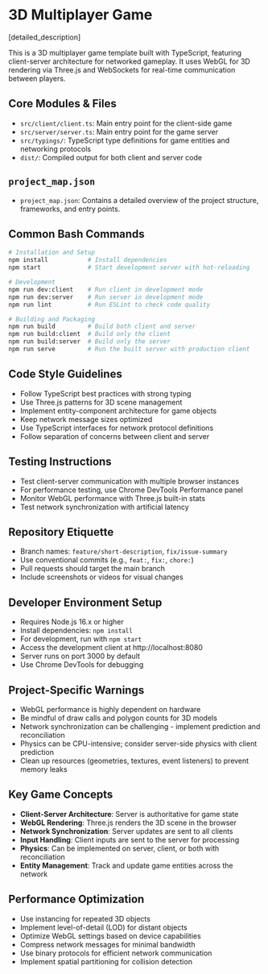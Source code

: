 # 3D Multiplayer Game

[detailed_description]

This is a 3D multiplayer game template built with TypeScript, featuring client-server architecture for networked gameplay. It uses WebGL for 3D rendering via Three.js and WebSockets for real-time communication between players.

## Core Modules & Files

- `src/client/client.ts`: Main entry point for the client-side game
- `src/server/server.ts`: Main entry point for the game server
- `src/typings/`: TypeScript type definitions for game entities and networking protocols
- `dist/`: Compiled output for both client and server code

## `project_map.json`

- `project_map.json`: Contains a detailed overview of the project structure, frameworks, and entry points.

## Common Bash Commands

```bash
# Installation and Setup
npm install           # Install dependencies
npm start             # Start development server with hot-reloading

# Development
npm run dev:client    # Run client in development mode
npm run dev:server    # Run server in development mode
npm run lint          # Run ESLint to check code quality

# Building and Packaging
npm run build         # Build both client and server
npm run build:client  # Build only the client
npm run build:server  # Build only the server
npm run serve         # Run the built server with production client
```

## Code Style Guidelines

- Follow TypeScript best practices with strong typing
- Use Three.js patterns for 3D scene management
- Implement entity-component architecture for game objects
- Keep network message sizes optimized
- Use TypeScript interfaces for network protocol definitions
- Follow separation of concerns between client and server

## Testing Instructions

- Test client-server communication with multiple browser instances
- For performance testing, use Chrome DevTools Performance panel
- Monitor WebGL performance with Three.js built-in stats
- Test network synchronization with artificial latency

## Repository Etiquette

- Branch names: `feature/short-description`, `fix/issue-summary`
- Use conventional commits (e.g., `feat:`, `fix:`, `chore:`)
- Pull requests should target the main branch
- Include screenshots or videos for visual changes

## Developer Environment Setup

- Requires Node.js 16.x or higher
- Install dependencies: `npm install`
- For development, run with `npm start`
- Access the development client at http://localhost:8080
- Server runs on port 3000 by default
- Use Chrome DevTools for debugging

## Project-Specific Warnings

- WebGL performance is highly dependent on hardware
- Be mindful of draw calls and polygon counts for 3D models
- Network synchronization can be challenging - implement prediction and reconciliation
- Physics can be CPU-intensive; consider server-side physics with client prediction
- Clean up resources (geometries, textures, event listeners) to prevent memory leaks

## Key Game Concepts

- **Client-Server Architecture**: Server is authoritative for game state
- **WebGL Rendering**: Three.js renders the 3D scene in the browser
- **Network Synchronization**: Server updates are sent to all clients
- **Input Handling**: Client inputs are sent to the server for processing
- **Physics**: Can be implemented on server, client, or both with reconciliation
- **Entity Management**: Track and update game entities across the network

## Performance Optimization

- Use instancing for repeated 3D objects
- Implement level-of-detail (LOD) for distant objects
- Optimize WebGL settings based on device capabilities
- Compress network messages for minimal bandwidth
- Use binary protocols for efficient network communication
- Implement spatial partitioning for collision detection